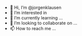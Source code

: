 - 👋 Hi, I’m @jorgenklausen
- 👀 I’m interested in 
- 🌱 I’m currently learning ...
- 💞️ I’m looking to collaborate on ...
- 📫 How to reach me ...

<!---
jorgenklausen/jorgenklausen is a ✨ special ✨ repository because its `README.md` (this file) appears on your GitHub profile.
You can click the Preview link to take a look at your changes.
--->
